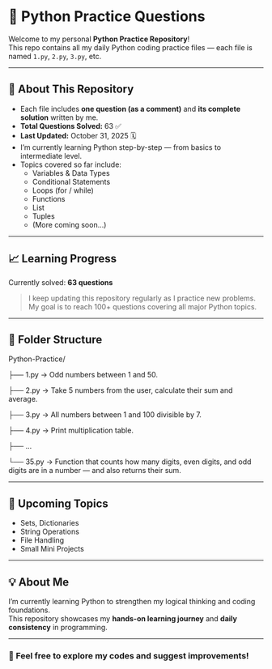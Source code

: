 # 🐍 Python Practice Questions

Welcome to my personal **Python Practice Repository**!  
This repo contains all my daily Python coding practice files — each file is named `1.py`, `2.py`, `3.py`, etc.

---

## 📘 About This Repository
- Each file includes **one question (as a comment)** and **its complete solution** written by me.
- **Total Questions Solved:** 63 ✅  
- **Last Updated:** October 31, 2025 🗓️ 
- I’m currently learning Python step-by-step — from basics to intermediate level.  
- Topics covered so far include:
  - Variables & Data Types  
  - Conditional Statements  
  - Loops (for / while)  
  - Functions
  - List
  - Tuples
  - (More coming soon…)

---

## 📈 Learning Progress
Currently solved: **63 questions**  
> I keep updating this repository regularly as I practice new problems.  
> My goal is to reach 100+ questions covering all major Python topics.

---

## 🧩 Folder Structure
Python-Practice/

├── 1.py        →  Odd numbers between 1 and 50.    

├── 2.py        →  Take 5 numbers from the user, calculate their sum and average.

├── 3.py        →  All numbers between 1 and 100 divisible by 7. 

├── 4.py        →  Print multiplication table. 

├── ...  

└── 35.py       →  Function that counts how many digits, even digits, and odd digits are in a number — and also returns their sum.




---

## 🚀 Upcoming Topics
- Sets, Dictionaries  
- String Operations  
- File Handling  
- Small Mini Projects

---

## 💡 About Me
I’m currently learning Python to strengthen my logical thinking and coding foundations.  
This repository showcases my **hands-on learning journey** and **daily consistency** in programming.

---

### 🌟 Feel free to explore my codes and suggest improvements!



